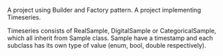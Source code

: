 A project using Builder and Factory pattern.
A project implementing Timeseries.

Timeseries consists of RealSample, DigitalSample or CategoricalSample, which all inherit from Sample class.
Sample have a timestamp and each subclass has its own type of value (enum, bool, double respectively).
